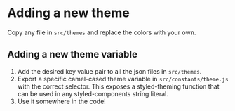 # Adding a new theme

Copy any file in `src/themes` and replace the colors with your own.

## Adding a new theme variable

1. Add the desired key value pair to all the json files in `src/themes`.
2. Export a specific camel-cased theme variable in `src/constants/theme.js` with the correct selector. This exposes a styled-theming function that can be used in any styled-components string literal.
3. Use it somewhere in the code!
